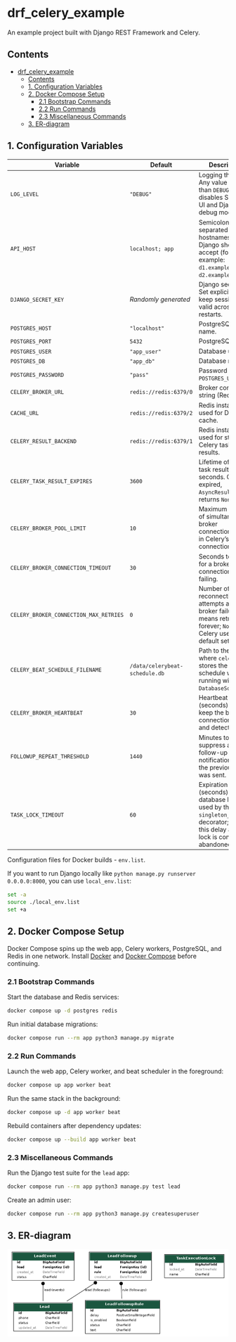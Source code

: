 # drf_celery_example

An example project built with Django REST Framework and Celery.

## Contents

- [drf\_celery\_example](#drf_celery_example)
  - [Contents](#contents)
  - [1. Configuration Variables](#1-configuration-variables)
  - [2. Docker Compose Setup](#2-docker-compose-setup)
    - [2.1 Bootstrap Commands](#21-bootstrap-commands)
    - [2.2 Run Commands](#22-run-commands)
    - [2.3 Miscellaneous Commands](#23-miscellaneous-commands)
  - [3. ER-diagram](#3-er-diagram)

## 1. Configuration Variables

| Variable                               | Default                        | Description                                                                                                                               |
| -------------------------------------- | ------------------------------ | ----------------------------------------------------------------------------------------------------------------------------------------- |
| `LOG_LEVEL`                            | `"DEBUG"`                      | Logging threshold. Any value other than `DEBUG` disables Swagger UI and Django debug mode.                                                |
| `API_HOST`                             | `localhost; app`               | Semicolon-separated list of hostnames that Django should accept (for example: `d1.example.com; d2.example.com`).                          |
| `DJANGO_SECRET_KEY`                    | *Randomly generated*           | Django secret key. Set explicitly to keep sessions valid across restarts.                                                                 |
| `POSTGRES_HOST`                        | `"localhost"`                  | PostgreSQL host name.                                                                                                                     |
| `POSTGRES_PORT`                        | `5432`                         | PostgreSQL port.                                                                                                                          |
| `POSTGRES_USER`                        | `"app_user"`                   | Database user.                                                                                                                            |
| `POSTGRES_DB`                          | `"app_db"`                     | Database name.                                                                                                                            |
| `POSTGRES_PASSWORD`                    | `"pass"`                       | Password for `POSTGRES_USER`.                                                                                                             |
| `CELERY_BROKER_URL`                    | `redis://redis:6379/0`         | Broker connection string (Redis).                                                                                                         |
| `CACHE_URL`                            | `redis://redis:6379/2`         | Redis instance used for Django cache.                                                                                                     |
| `CELERY_RESULT_BACKEND`                | `redis://redis:6379/1`         | Redis instance used for storing Celery task results.                                                                                      |
| `CELERY_TASK_RESULT_EXPIRES`           | `3600`                         | Lifetime of Celery task results in seconds. Once expired, `AsyncResult` returns `None`.                                                   |
| `CELERY_BROKER_POOL_LIMIT`             | `10`                           | Maximum number of simultaneous broker connections kept in Celery’s connection pool.                                                       |
| `CELERY_BROKER_CONNECTION_TIMEOUT`     | `30`                           | Seconds to wait for a broker connection before failing.                                                                                   |
| `CELERY_BROKER_CONNECTION_MAX_RETRIES` | `0`                            | Number of reconnection attempts after a broker failure. `0` means retry forever; `None` lets Celery use its default setting.              |
| `CELERY_BEAT_SCHEDULE_FILENAME`        | `/data/celerybeat-schedule.db` | Path to the file where `celery beat` stores the schedule when running with `DatabaseScheduler`.                                           |
| `CELERY_BROKER_HEARTBEAT`              | `30`                           | Heartbeat interval (seconds) used to keep the broker connection alive and detect drops.                                                   |
| `FOLLOWUP_REPEAT_THRESHOLD`            | `1440`                         | Minutes to suppress a repeat follow-up notification after the previous one was sent.                                                      |
| `TASK_LOCK_TIMEOUT`                    | `60`                           | Expiration (seconds) for the database lock used by the `singleton_task` decorator; after this delay a stale lock is considered abandoned. |

Configuration files for Docker builds - `env.list`.

If you want to run Django locally like `python manage.py runserver 0.0.0.0:8000`, you can use `local_env.list`:

```bash
set -a
source ./local_env.list
set +a
```

## 2. Docker Compose Setup

Docker Compose spins up the web app, Celery workers, PostgreSQL, and Redis in one network.
Install [Docker](https://docs.docker.com/engine/install) and [Docker Compose](https://docs.docker.com/compose/install) before continuing.

### 2.1 Bootstrap Commands

Start the database and Redis services:

```bash
docker compose up -d postgres redis
```

Run initial database migrations:

```bash
docker compose run --rm app python3 manage.py migrate
```

### 2.2 Run Commands

Launch the web app, Celery worker, and beat scheduler in the foreground:

```bash
docker compose up app worker beat
```

Run the same stack in the background:

```bash
docker compose up -d app worker beat
```

Rebuild containers after dependency updates:

```bash
docker compose up --build app worker beat
```

### 2.3 Miscellaneous Commands

Run the Django test suite for the `lead` app:

```bash
docker compose run --rm app python3 manage.py test lead
```

Create an admin user:

```bash
docker compose run --rm app python3 manage.py createsuperuser
```

## 3. ER-diagram

![ER-diagram](./other/all_models.png)
